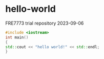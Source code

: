 # hello-world
FRE7773 trial repository 2023-09-06
```c++
#include <iostream>
int main()
{
std::cout << "hello world!" << std::endl;
}
```
